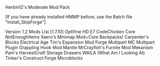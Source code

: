 Herbin12's Moderate Mod Pack

[If you have already installed HMMP before, use the Batch file "Install_SkipForge"]

Version 1.2 Mods List [1.7.10]
Optifine HD E7
CodeChicken Core
NotEnoughItems
Xaero's Minimap Mod+Core
Backpacks!
Carpenter's Blocks
Electrical Age
Tim's Expansion Mod
Forge Multipart
MC Multipart Plugin
Grappling Hook Mod
Mantle
MrCrayfish's Furnite Mod
Mekanism
Pam's HarvestCraft
Storage Drawers
WAILA (What Am I Looking At)
Tinker's Construct
Forge Microblocks